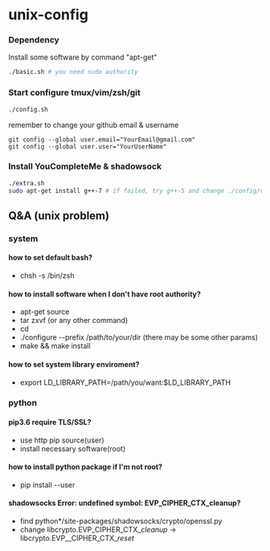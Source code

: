 # unix-config
### Dependency
Install some software by command "apt-get"
```bash
./basic.sh # you need sudo authority
```

### Start configure tmux/vim/zsh/git
```bash
./config.sh
```
remember to change your github email & username
```
git config --global user.email="YourEmail@gmail.com"
git config --global user.user="YourUserName"
```

### Install YouCompleteMe & shadowsock
```bash
./extra.sh
sudo apt-get install g++-7 # if failed, try g++-5 and change ./config/vim/.ycm_extra_conf.py where "g++/7" -> "g++/5"
```

## Q&A (unix problem)
### system
#### how to set default bash?
- chsh -s /bin/zsh
#### how to install software when I don't have root authority?
- apt-get source <software name>
- tar zxvf <software zip bag> (or any other command)
- cd <software dir>
- ./configure --prefix /path/to/your/dir (there may be some other params)
- make && make install

#### how to set system library enviroment?
- export LD_LIBRARY_PATH=/path/you/want:$LD_LIBRARY_PATH

### python
#### pip3.6 require TLS/SSL?
- use http pip source(user)
- install necessary software(root)

#### how to install python package if I'm not root?
- pip install <package> --user

#### shadowsocks Error: undefined symbol: EVP_CIPHER_CTX_cleanup?
- find python\*/site-packages/shadowsocks/crypto/openssl.py
- change libcrypto.EVP_CIPHER_CTX_*cleanup* -> libcrypto.EVP__CIPHER_CTX_*reset*
